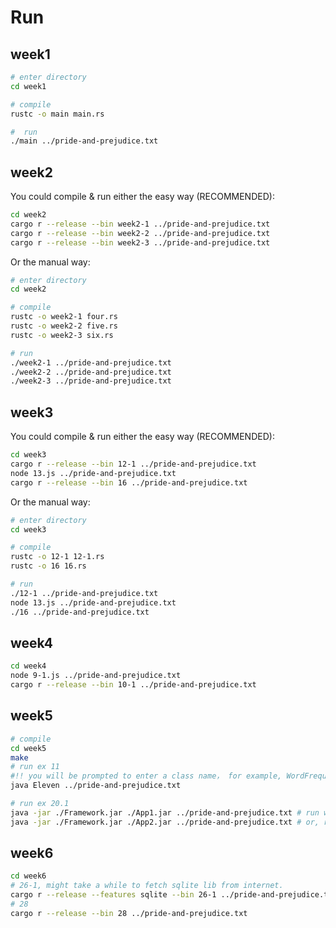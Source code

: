 # Run

## week1

```bash
# enter directory
cd week1

# compile
rustc -o main main.rs

#  run
./main ../pride-and-prejudice.txt
```

## week2

You could compile & run either the easy way (RECOMMENDED):
```bash
cd week2
cargo r --release --bin week2-1 ../pride-and-prejudice.txt
cargo r --release --bin week2-2 ../pride-and-prejudice.txt
cargo r --release --bin week2-3 ../pride-and-prejudice.txt
```

Or the manual way:
```bash
# enter directory
cd week2

# compile
rustc -o week2-1 four.rs
rustc -o week2-2 five.rs
rustc -o week2-3 six.rs

# run
./week2-1 ../pride-and-prejudice.txt
./week2-2 ../pride-and-prejudice.txt
./week2-3 ../pride-and-prejudice.txt
```


## week3

You could compile & run either the easy way (RECOMMENDED):
```bash
cd week3
cargo r --release --bin 12-1 ../pride-and-prejudice.txt
node 13.js ../pride-and-prejudice.txt
cargo r --release --bin 16 ../pride-and-prejudice.txt
```

Or the manual way:
```bash
# enter directory
cd week3

# compile
rustc -o 12-1 12-1.rs
rustc -o 16 16.rs

# run
./12-1 ../pride-and-prejudice.txt
node 13.js ../pride-and-prejudice.txt
./16 ../pride-and-prejudice.txt
```


## week4
```bash
cd week4
node 9-1.js ../pride-and-prejudice.txt
cargo r --release --bin 10-1 ../pride-and-prejudice.txt
```


## week5
```bash
# compile
cd week5
make
# run ex 11
#!! you will be prompted to enter a class name， for example, WordFrequencyController. !!
java Eleven ../pride-and-prejudice.txt

# run ex 20.1
java -jar ./Framework.jar ./App1.jar ../pride-and-prejudice.txt # run with app1
java -jar ./Framework.jar ./App2.jar ../pride-and-prejudice.txt # or, run with app2

```

## week6
```bash
cd week6
# 26-1, might take a while to fetch sqlite lib from internet.
cargo r --release --features sqlite --bin 26-1 ../pride-and-prejudice.txt
# 28
cargo r --release --bin 28 ../pride-and-prejudice.txt
```
